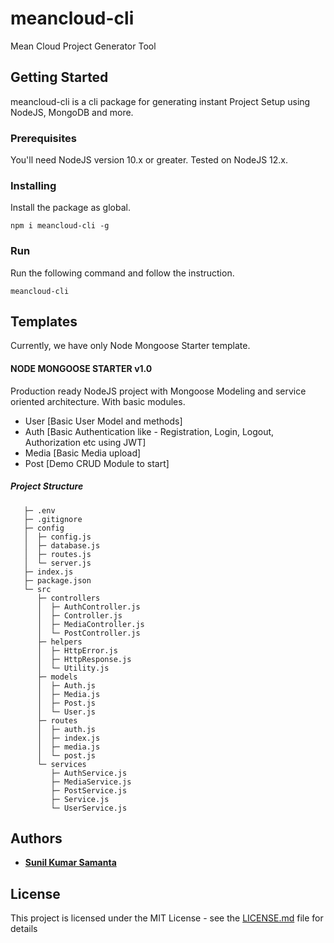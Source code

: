 # meancloud-cli

Mean Cloud Project Generator Tool

## Getting Started

meancloud-cli is a cli package for generating instant Project Setup using NodeJS, MongoDB and more.

### Prerequisites

You'll need NodeJS version 10.x or greater.
Tested on NodeJS 12.x.

### Installing

Install the package as global.

```
npm i meancloud-cli -g
```

### Run

Run the following command and follow the instruction.

```
meancloud-cli
```

## Templates

Currently, we have only Node Mongoose Starter template.


#### NODE MONGOOSE STARTER v1.0

Production ready NodeJS project with Mongoose Modeling and service oriented architecture. 
With basic modules. 

- User [Basic User Model and methods]
- Auth [Basic Authentication like - Registration, Login, Logout, Authorization etc using JWT]
- Media [Basic Media upload]
- Post [Demo CRUD Module to start]

##### Project Structure

```
   ├─ .env
   ├─ .gitignore
   ├─ config
   │  ├─ config.js
   │  ├─ database.js
   │  ├─ routes.js
   │  └─ server.js
   ├─ index.js
   ├─ package.json
   └─ src
      ├─ controllers
      │  ├─ AuthController.js
      │  ├─ Controller.js
      │  ├─ MediaController.js
      │  └─ PostController.js
      ├─ helpers
      │  ├─ HttpError.js
      │  ├─ HttpResponse.js
      │  └─ Utility.js
      ├─ models
      │  ├─ Auth.js
      │  ├─ Media.js
      │  ├─ Post.js
      │  └─ User.js
      ├─ routes
      │  ├─ auth.js
      │  ├─ index.js
      │  ├─ media.js
      │  └─ post.js
      └─ services
         ├─ AuthService.js
         ├─ MediaService.js
         ├─ PostService.js
         ├─ Service.js
         └─ UserService.js
```

## Authors

* **[Sunil Kumar Samanta](https://github.com/sunilksamanta)**

## License

This project is licensed under the MIT License - see the [LICENSE.md](LICENSE.md) file for details
